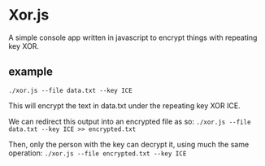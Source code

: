 # Xor.js
A simple console app written in javascript to encrypt things with repeating key XOR.

## example
`./xor.js --file data.txt --key ICE`

This will encrypt the text in data.txt under the repeating key XOR ICE.

We can redirect this output into an encrypted file as so:
`./xor.js --file data.txt --key ICE >> encrypted.txt`

Then, only the person with the key can decrypt it, using much the same operation:
`./xor.js --file encrypted.txt --key ICE`
